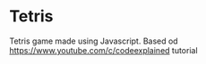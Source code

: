 # Tetris

Tetris game made using Javascript. Based od https://www.youtube.com/c/codeexplained tutorial
